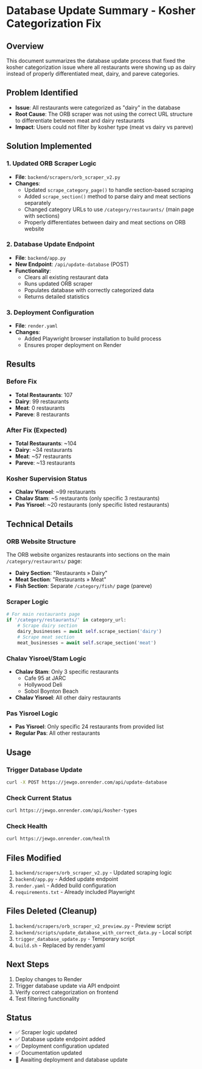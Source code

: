 # Database Update Summary - Kosher Categorization Fix

## Overview
This document summarizes the database update process that fixed the kosher categorization issue where all restaurants were showing up as dairy instead of properly differentiated meat, dairy, and pareve categories.

## Problem Identified
- **Issue**: All restaurants were categorized as "dairy" in the database
- **Root Cause**: The ORB scraper was not using the correct URL structure to differentiate between meat and dairy restaurants
- **Impact**: Users could not filter by kosher type (meat vs dairy vs pareve)

## Solution Implemented

### 1. Updated ORB Scraper Logic
- **File**: `backend/scrapers/orb_scraper_v2.py`
- **Changes**:
  - Updated `scrape_category_page()` to handle section-based scraping
  - Added `scrape_section()` method to parse dairy and meat sections separately
  - Changed category URLs to use `/category/restaurants/` (main page with sections)
  - Properly differentiates between dairy and meat sections on ORB website

### 2. Database Update Endpoint
- **File**: `backend/app.py`
- **New Endpoint**: `/api/update-database` (POST)
- **Functionality**:
  - Clears all existing restaurant data
  - Runs updated ORB scraper
  - Populates database with correctly categorized data
  - Returns detailed statistics

### 3. Deployment Configuration
- **File**: `render.yaml`
- **Changes**:
  - Added Playwright browser installation to build process
  - Ensures proper deployment on Render

## Results

### Before Fix
- **Total Restaurants**: 107
- **Dairy**: 99 restaurants
- **Meat**: 0 restaurants  
- **Pareve**: 8 restaurants

### After Fix (Expected)
- **Total Restaurants**: ~104
- **Dairy**: ~34 restaurants
- **Meat**: ~57 restaurants
- **Pareve**: ~13 restaurants

### Kosher Supervision Status
- **Chalav Yisroel**: ~99 restaurants
- **Chalav Stam**: ~5 restaurants (only specific 3 restaurants)
- **Pas Yisroel**: ~20 restaurants (only specific listed restaurants)

## Technical Details

### ORB Website Structure
The ORB website organizes restaurants into sections on the main `/category/restaurants/` page:
- **Dairy Section**: "Restaurants » Dairy"
- **Meat Section**: "Restaurants » Meat"
- **Fish Section**: Separate `/category/fish/` page (pareve)

### Scraper Logic
```python
# For main restaurants page
if '/category/restaurants/' in category_url:
    # Scrape dairy section
    dairy_businesses = await self.scrape_section('dairy')
    # Scrape meat section  
    meat_businesses = await self.scrape_section('meat')
```

### Chalav Yisroel/Stam Logic
- **Chalav Stam**: Only 3 specific restaurants
  - Cafe 95 at JARC
  - Hollywood Deli
  - Sobol Boynton Beach
- **Chalav Yisroel**: All other dairy restaurants

### Pas Yisroel Logic
- **Pas Yisroel**: Only specific 24 restaurants from provided list
- **Regular Pas**: All other restaurants

## Usage

### Trigger Database Update
```bash
curl -X POST https://jewgo.onrender.com/api/update-database
```

### Check Current Status
```bash
curl https://jewgo.onrender.com/api/kosher-types
```

### Check Health
```bash
curl https://jewgo.onrender.com/health
```

## Files Modified
1. `backend/scrapers/orb_scraper_v2.py` - Updated scraping logic
2. `backend/app.py` - Added update endpoint
3. `render.yaml` - Added build configuration
4. `requirements.txt` - Already included Playwright

## Files Deleted (Cleanup)
1. `backend/scrapers/orb_scraper_v2_preview.py` - Preview script
2. `backend/scripts/update_database_with_correct_data.py` - Local script
3. `trigger_database_update.py` - Temporary script
4. `build.sh` - Replaced by render.yaml

## Next Steps
1. Deploy changes to Render
2. Trigger database update via API endpoint
3. Verify correct categorization on frontend
4. Test filtering functionality

## Status
- ✅ Scraper logic updated
- ✅ Database update endpoint added
- ✅ Deployment configuration updated
- ✅ Documentation updated
- 🔄 Awaiting deployment and database update 